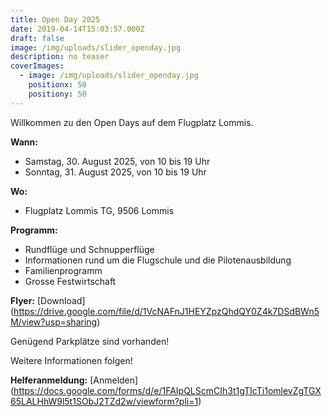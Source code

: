 ```yaml
---
title: Open Day 2025
date: 2019-04-14T15:03:57.000Z
draft: false
image: /img/uploads/slider_openday.jpg
description: no teaser
coverImages:
  - image: /img/uploads/slider_openday.jpg
    positionx: 50
    positiony: 50
---
```

Willkommen zu den Open Days auf dem Flugplatz Lommis.

**Wann:**

* Samstag, 30. August 2025, von 10 bis 19 Uhr
* Sonntag, 31. August 2025, von 10 bis 19 Uhr

**Wo:**

* Flugplatz Lommis TG, 9506 Lommis

**Programm:**

* Rundflüge und Schnupperflüge
* Informationen rund um die Flugschule und die Pilotenausbildung
* Familienprogramm
* Grosse Festwirtschaft

**Flyer:** [Download] (https://drive.google.com/file/d/1VcNAFnJ1HEYZpzQhdQY0Z4k7DSdBWn5M/view?usp=sharing)

Genügend Parkplätze sind vorhanden!

Weitere Informationen folgen!

**Helferanmeldung:** [Anmelden] (https://docs.google.com/forms/d/e/1FAIpQLScmCIh3t1gTIcTi1omlevZgTGX65LALHhW9l5t1SObJ2TZd2w/viewform?pli=1)
